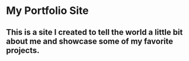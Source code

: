 # My Portfolio Site
## This is a site I created to tell the world a little bit about me and showcase some of my favorite projects.

